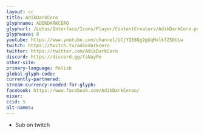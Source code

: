 ```yaml
---
layout: cc
title: AdikDarkCero
glyphname: ADIKDARKCERO
glyphurl: /Lotus/Interface/Icons/Player/ContentCreators/AdikDarkCero.png
glyphwave: 8
youtube: https://www.youtube.com/channel/UCjYIE8Qg2gGqMxlkfZSDULw
twitch: https://twitch.tv/adikdarkcero
twitter: https://twitter.com/AdikDarkCero
discord: https://discord.gg/fsNayPe
other-site:
primary-language: Polish
global-glyph-code:
currently-partnered:
stream-currency-needed-for-glyph:
facebook: https://www.facebook.com/AdikDarkCeroo/
mixer:
ccid: 5
alt-names:
---
```

* Sub on twitch
